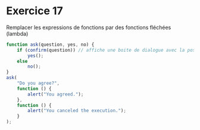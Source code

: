 # Exercice 17

Remplacer les expressions de fonctions par des fonctions fléchées (lambda)

```js
function ask(question, yes, no) {
    if (confirm(question)) // affiche une boite de dialogue avec la possibilité d'accepter ou refuser
        yes();
    else 
        no();
}
ask(
    "Do you agree?",
    function () {
        alert("You agreed.");
    },
    function () {
        alert("You canceled the execution.");
    }
);
```